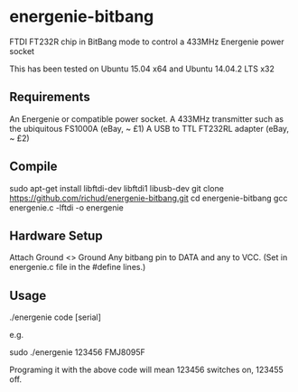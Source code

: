 # energenie-bitbang
FTDI FT232R chip in BitBang mode to control a 433MHz Energenie power socket


This has been tested on Ubuntu 15.04 x64 and Ubuntu 14.04.2 LTS x32

Requirements
------------

An Energenie or compatible power socket.
A 433MHz transmitter such as the ubiquitous FS1000A (eBay, ~ £1)
A USB to TTL FT232RL adapter (eBay, ~ £2)

Compile
-------

sudo apt-get install libftdi-dev libftdi1 libusb-dev
git clone https://github.com/richud/energenie-bitbang.git
cd energenie-bitbang
gcc energenie.c -lftdi -o energenie

Hardware Setup
--------------
Attach Ground <> Ground
Any bitbang pin to DATA and any to VCC. (Set in energenie.c file in the #define lines.)

Usage
-----

./energenie code [serial]

e.g.

sudo ./energenie 123456 FMJ8095F

Programing it with the above code will mean 123456 switches on, 123455 off.

